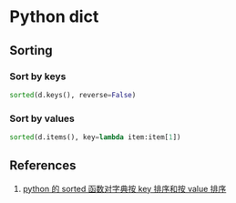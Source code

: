 # Python dict

## Sorting

### Sort by keys

```python
sorted(d.keys(), reverse=False)
```

### Sort by values

```python
sorted(d.items(), key=lambda item:item[1])
```

## References

1. [python 的 sorted 函数对字典按 key 排序和按 value 排序](https://blog.csdn.net/tangtanghao511/article/details/47810729)
